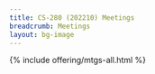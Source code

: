 ```yaml
---
title: CS-280 (202210) Meetings
breadcrumb: Meetings
layout: bg-image
---
```

{% include offering/mtgs-all.html %}
